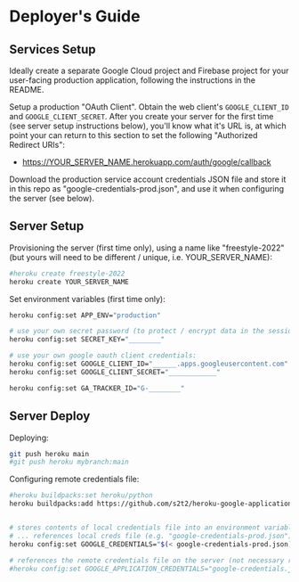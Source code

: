 # Deployer's Guide

## Services Setup

Ideally create a separate Google Cloud project and Firebase project for your user-facing production application, following the instructions in the README.

Setup a production "OAuth Client". Obtain the web client's `GOOGLE_CLIENT_ID` and `GOOGLE_CLIENT_SECRET`. After you create your server for the first time (see server setup instructions below), you'll know what it's URL is, at which point your can return to this section to set the following "Authorized Redirect URIs":

  + https://YOUR_SERVER_NAME.herokuapp.com/auth/google/callback

Download the production service account credentials JSON file and store it in this repo as "google-credentials-prod.json", and use it when configuring the server (see below).

## Server Setup

Provisioning the server (first time only), using a name like "freestyle-2022" (but yours will need to be different / unique, i.e. YOUR_SERVER_NAME):

```sh
#heroku create freestyle-2022
heroku create YOUR_SERVER_NAME

```

Set environment variables (first time only):

```sh
heroku config:set APP_ENV="production"

# use your own secret password (to protect / encrypt data in the session):
heroku config:set SECRET_KEY="________"

# use your own google oauth client credentials:
heroku config:set GOOGLE_CLIENT_ID="______.apps.googleusercontent.com"
heroku config:set GOOGLE_CLIENT_SECRET="____________"

heroku config:set GA_TRACKER_ID="G-________"
```

## Server Deploy

Deploying:

```sh
git push heroku main
#git push heroku mybranch:main
```

Configuring remote credentials file:

```sh
#heroku buildpacks:set heroku/python
heroku buildpacks:add https://github.com/s2t2/heroku-google-application-credentials-buildpack


# stores contents of local credentials file into an environment variable on the server
# ... references local creds file (e.g. "google-credentials-prod.json"):
heroku config:set GOOGLE_CREDENTIALS="$(< google-credentials-prod.json)"

# references the remote credentials file on the server (not necessary right now):
#heroku config:set GOOGLE_APPLICATION_CREDENTIALS="google-credentials.json"
```